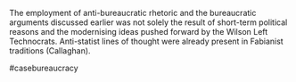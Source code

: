 The employment of anti-bureaucratic rhetoric and the bureaucratic arguments discussed earlier was not solely the result of short-term political reasons and the modernising ideas pushed forward by the Wilson Left Technocrats. Anti-statist lines of thought were already present in Fabianist traditions (Callaghan). 

#casebureaucracy 